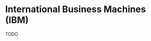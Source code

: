 # International Business Machines (IBM)

<!--
https://www.ibm.com/docs/en/dbaoc?topic=project-bom-path
-->

TODO
